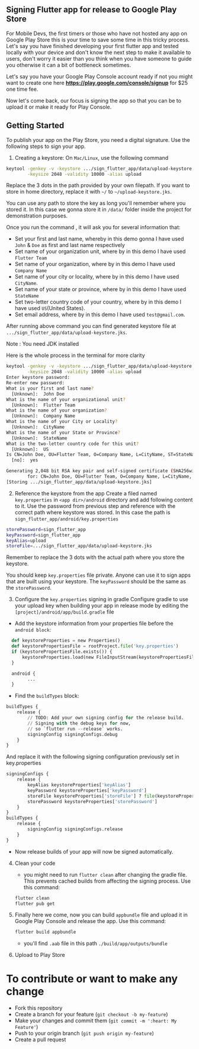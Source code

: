 ## Signing Flutter app for release to Google Play Store

For Mobile Devs, the first timers or those who have not hosted any app on Google Play Store this is your time to save some time in this tricky process.
Let's say you have finished developing your first flutter app and tested locally with your device and don't know the next step to make it available to users,
don't worry it easier than you think when you have someone to guide you otherwise it can a bit of bottleneck sometimes. 

Let's say you have your Google Play Console account ready if not you might want to create one here **https://play.google.com/console/signup** for $25 one time
fee.

Now let's come back, our focus is signing the app so that you can be to upload it or make it ready for Play Console.

## Getting Started

To publish your app on the Play Store, you need a digital signature.  Use the following steps to sign your app.

1. Creating a keystore:
On `Mac/Linux`, use the following command
```bash
keytool -genkey -v -keystore .../sign_flutter_app/data/upload-keystore.jks -keyalg RSA \
        -keysize 2048 -validity 10000 -alias upload
```

Replace the 3 dots in the path provided  by your own filepath. If you want to store in home  directory, replace it with `~/` to `~/upload-keystore.jks`.

You can use any path to store the key as long you'll remember where you stored it. In this case we gonna store it in `/data/` folder inside the project for demonstration purposes.

Once you run the command , it will ask you for several information that:
- Set your first and last name, whereby in this demo gonna I have used `John` & `Doe` as first and last name respectively
- Set name of your organization unit, where by in this demo I have used `Flutter Team`
- Set name of your organization, where by in this demo I have used `Company Name`
- Set name of your city or locality, where by in this demo I have used `CityName`.
- Set name of your state or province, where by in this demo I have used `StateName`
- Set two-letter country code of your country, where by in this demo I have used `US`(United States).
- Set email address, where by in this demo I have used `test@gmail.com`.


After running above command you can find generated keystore file at `.../sign_flutter_app/data/upload-keystore.jks`.


Note : You need JDK installed

Here is the whole process in the terminal for more clarity
```bash
keytool -genkey -v -keystore .../sign_flutter_app/data/upload-keystore.jks -keyalg RSA \
        -keysize 2048 -validity 10000 -alias upload
Enter keystore password:  
Re-enter new password: 
What is your first and last name?
  [Unknown]:  John Doe
What is the name of your organizational unit?
  [Unknown]:  Flutter Team
What is the name of your organization?
  [Unknown]:  Company Name
What is the name of your City or Locality?
  [Unknown]:  CityName
What is the name of your State or Province?
  [Unknown]:  StateName
What is the two-letter country code for this unit?
  [Unknown]:  US
Is CN=John Doe, OU=Flutter Team, O=Company Name, L=CityName, ST=StateName, C=US correct?
  [no]:  yes 

Generating 2,048 bit RSA key pair and self-signed certificate (SHA256withRSA) with a validity of 10,000 days
        for: CN=John Doe, OU=Flutter Team, O=Company Name, L=CityName, ST=StateName, C=US
[Storing .../sign_flutter_app/data/upload-keystore.jks]
```

2. Reference the keystore from the app
Create a filed named `key.properties` in `<app dir>/android` directory and add following content to it. Use the password from previous step and reference with the correct path where keystore was stored. In this case the path is `sign_flutter_app/android/key.properties`
```bash
storePassword=sign_flutter_app
keyPassword=sign_flutter_app
keyAlias=upload
storeFile=.../sign_flutter_app/data/upload-keystore.jks
```

Remember to replace the 3 dots with the actual path where you store  the keystore.

You should keep `key.properties` file private. Anyone can use it to sign apps that are built using your keystore.
The `keyPassword` should be the same as the `storePassword`.

3. Configure the `key.properties` signing in gradle
Configure gradle to use your upload key when building your app in release mode by editing the `[project]/android/app/build.gradle` file
 - Add the keystore information from your properties file before the `android block`:
 ```python
   def keystoreProperties = new Properties()
   def keystorePropertiesFile = rootProject.file('key.properties')
   if (keystorePropertiesFile.exists()) {
       keystoreProperties.load(new FileInputStream(keystorePropertiesFile))
   }

   android {
         ...
   }
   ```
   - Find the `buildTypes` block:

   ```python
   buildTypes {
       release {
           // TODO: Add your own signing config for the release build.
           // Signing with the debug keys for now,
           // so `flutter run --release` works.
           signingConfig signingConfigs.debug
       }
   }
   ```

   And replace it with the following signing configuration previously set in key.properties

   ```python 
   signingConfigs {
       release {
           keyAlias keystoreProperties['keyAlias']
           keyPassword keystoreProperties['keyPassword']
           storeFile keystoreProperties['storeFile'] ? file(keystoreProperties['storeFile']) : null
           storePassword keystoreProperties['storePassword']
       }
   }
   buildTypes {
       release {
           signingConfig signingConfigs.release
       }
   }
   ```

   - Now release builds of your app will now be signed automatically.

4. Clean your code 
   - you might need to run `flutter clean` after changing the gradle file. This prevents cached builds from affecting the signing process. Use this command:
   ```bash
   flutter clean
   flutter pub get
   ```

5. Finally here we come, now you can build `appbundle` file and upload it in Google Play Console and release the app. Use this command:
   ```bash
   flutter build appbundle
   ```
    - you'll find `.aab` file in this path `./build/app/outputs/bundle`

6. Upload to Play Store


# To contribute or want to make any change
- Fork this repository
- Create a branch for your feature (`git checkout -b my-feature`)
- Make your changes and commit them (`git commit -m ':heart: My Feature'`)
- Push to your origin branch (`git push origin my-feature`)
- Create a pull request

   
 








